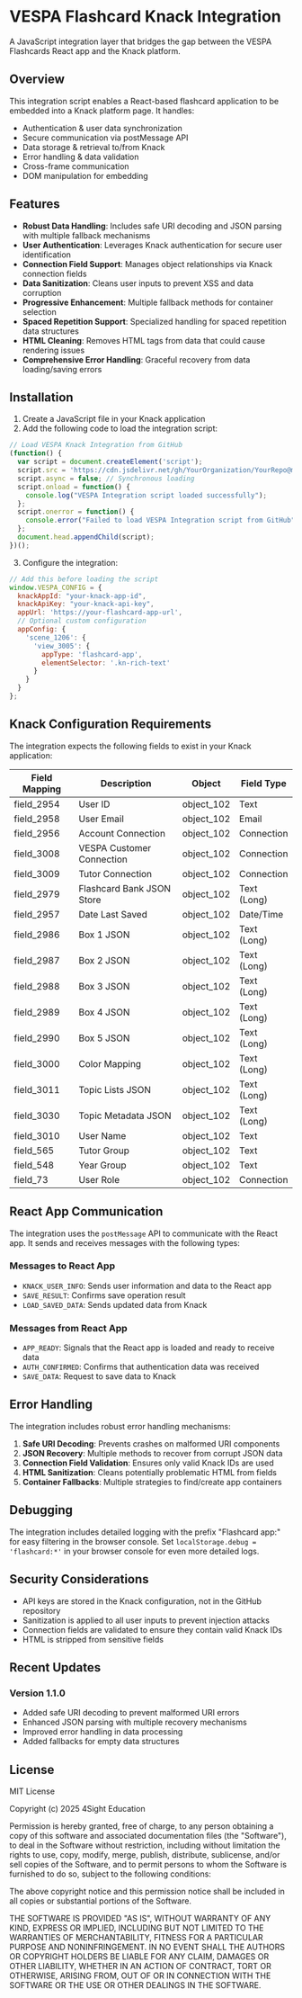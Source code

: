 # VESPA Flashcard Knack Integration

A JavaScript integration layer that bridges the gap between the VESPA Flashcards React app and the Knack platform.

## Overview

This integration script enables a React-based flashcard application to be embedded into a Knack platform page. It handles:

- Authentication & user data synchronization
- Secure communication via postMessage API
- Data storage & retrieval to/from Knack
- Error handling & data validation
- Cross-frame communication
- DOM manipulation for embedding

## Features

- **Robust Data Handling**: Includes safe URI decoding and JSON parsing with multiple fallback mechanisms
- **User Authentication**: Leverages Knack authentication for secure user identification
- **Connection Field Support**: Manages object relationships via Knack connection fields
- **Data Sanitization**: Cleans user inputs to prevent XSS and data corruption
- **Progressive Enhancement**: Multiple fallback methods for container selection
- **Spaced Repetition Support**: Specialized handling for spaced repetition data structures
- **HTML Cleaning**: Removes HTML tags from data that could cause rendering issues
- **Comprehensive Error Handling**: Graceful recovery from data loading/saving errors

## Installation

1. Create a JavaScript file in your Knack application
2. Add the following code to load the integration script:

```javascript
// Load VESPA Knack Integration from GitHub
(function() {
  var script = document.createElement('script');
  script.src = 'https://cdn.jsdelivr.net/gh/YourOrganization/YourRepo@main/knackIntegration.js';
  script.async = false; // Synchronous loading 
  script.onload = function() {
    console.log("VESPA Integration script loaded successfully");
  };
  script.onerror = function() {
    console.error("Failed to load VESPA Integration script from GitHub");
  };
  document.head.appendChild(script);
})();
```

3. Configure the integration:

```javascript
// Add this before loading the script
window.VESPA_CONFIG = {
  knackAppId: "your-knack-app-id",
  knackApiKey: "your-knack-api-key",
  appUrl: 'https://your-flashcard-app-url',
  // Optional custom configuration
  appConfig: {
    'scene_1206': {
      'view_3005': {
        appType: 'flashcard-app',
        elementSelector: '.kn-rich-text'
      }
    }
  }
};
```

## Knack Configuration Requirements

The integration expects the following fields to exist in your Knack application:

| Field Mapping | Description | Object | Field Type |
|---------------|-------------|--------|------------|
| field_2954 | User ID | object_102 | Text |
| field_2958 | User Email | object_102 | Email |
| field_2956 | Account Connection | object_102 | Connection |
| field_3008 | VESPA Customer Connection | object_102 | Connection |
| field_3009 | Tutor Connection | object_102 | Connection |
| field_2979 | Flashcard Bank JSON Store | object_102 | Text (Long) |
| field_2957 | Date Last Saved | object_102 | Date/Time |
| field_2986 | Box 1 JSON | object_102 | Text (Long) |
| field_2987 | Box 2 JSON | object_102 | Text (Long) |
| field_2988 | Box 3 JSON | object_102 | Text (Long) |
| field_2989 | Box 4 JSON | object_102 | Text (Long) |
| field_2990 | Box 5 JSON | object_102 | Text (Long) |
| field_3000 | Color Mapping | object_102 | Text (Long) |
| field_3011 | Topic Lists JSON | object_102 | Text (Long) |
| field_3030 | Topic Metadata JSON | object_102 | Text (Long) |
| field_3010 | User Name | object_102 | Text |
| field_565 | Tutor Group | object_102 | Text |
| field_548 | Year Group | object_102 | Text |
| field_73 | User Role | object_102 | Connection |

## React App Communication

The integration uses the `postMessage` API to communicate with the React app. It sends and receives messages with the following types:

### Messages to React App

- `KNACK_USER_INFO`: Sends user information and data to the React app
- `SAVE_RESULT`: Confirms save operation result
- `LOAD_SAVED_DATA`: Sends updated data from Knack

### Messages from React App

- `APP_READY`: Signals that the React app is loaded and ready to receive data
- `AUTH_CONFIRMED`: Confirms that authentication data was received 
- `SAVE_DATA`: Request to save data to Knack

## Error Handling

The integration includes robust error handling mechanisms:

1. **Safe URI Decoding**: Prevents crashes on malformed URI components
2. **JSON Recovery**: Multiple methods to recover from corrupt JSON data
3. **Connection Field Validation**: Ensures only valid Knack IDs are used
4. **HTML Sanitization**: Cleans potentially problematic HTML from fields
5. **Container Fallbacks**: Multiple strategies to find/create app containers

## Debugging

The integration includes detailed logging with the prefix "Flashcard app:" for easy filtering in the browser console. Set `localStorage.debug = 'flashcard:*'` in your browser console for even more detailed logs.

## Security Considerations

- API keys are stored in the Knack configuration, not in the GitHub repository
- Sanitization is applied to all user inputs to prevent injection attacks
- Connection fields are validated to ensure they contain valid Knack IDs
- HTML is stripped from sensitive fields

## Recent Updates

### Version 1.1.0
- Added safe URI decoding to prevent malformed URI errors
- Enhanced JSON parsing with multiple recovery mechanisms
- Improved error handling in data processing
- Added fallbacks for empty data structures

## License

MIT License

Copyright (c) 2025 4Sight Education

Permission is hereby granted, free of charge, to any person obtaining a copy
of this software and associated documentation files (the "Software"), to deal
in the Software without restriction, including without limitation the rights
to use, copy, modify, merge, publish, distribute, sublicense, and/or sell
copies of the Software, and to permit persons to whom the Software is
furnished to do so, subject to the following conditions:

The above copyright notice and this permission notice shall be included in all
copies or substantial portions of the Software.

THE SOFTWARE IS PROVIDED "AS IS", WITHOUT WARRANTY OF ANY KIND, EXPRESS OR
IMPLIED, INCLUDING BUT NOT LIMITED TO THE WARRANTIES OF MERCHANTABILITY,
FITNESS FOR A PARTICULAR PURPOSE AND NONINFRINGEMENT. IN NO EVENT SHALL THE
AUTHORS OR COPYRIGHT HOLDERS BE LIABLE FOR ANY CLAIM, DAMAGES OR OTHER
LIABILITY, WHETHER IN AN ACTION OF CONTRACT, TORT OR OTHERWISE, ARISING FROM,
OUT OF OR IN CONNECTION WITH THE SOFTWARE OR THE USE OR OTHER DEALINGS IN THE
SOFTWARE.

